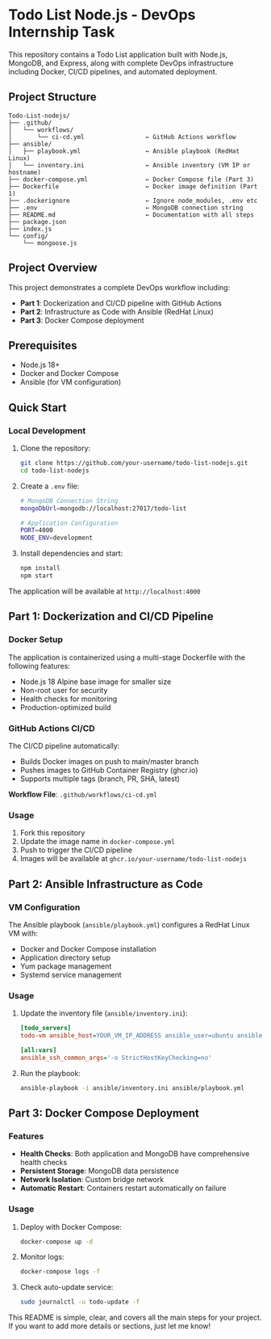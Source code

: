 # Todo List Node.js - DevOps Internship Task

This repository contains a Todo List application built with Node.js, MongoDB, and Express, along with complete DevOps infrastructure including Docker, CI/CD pipelines, and automated deployment.

## Project Structure

```
Todo-List-nodejs/
├── .github/
│   └── workflows/
│       └── ci-cd.yml                 ← GitHub Actions workflow
├── ansible/
│   ├── playbook.yml                  ← Ansible playbook (RedHat Linux)
│   └── inventory.ini                 ← Ansible inventory (VM IP or hostname)
├── docker-compose.yml                ← Docker Compose file (Part 3)
├── Dockerfile                        ← Docker image definition (Part 1)
├── .dockerignore                     ← Ignore node_modules, .env etc
├── .env                              ← MongoDB connection string
├── README.md                         ← Documentation with all steps
├── package.json
├── index.js
└── config/
    └── mongoose.js
```

## Project Overview

This project demonstrates a complete DevOps workflow including:
- **Part 1**: Dockerization and CI/CD pipeline with GitHub Actions
- **Part 2**: Infrastructure as Code with Ansible (RedHat Linux)
- **Part 3**: Docker Compose deployment

## Prerequisites

- Node.js 18+
- Docker and Docker Compose
- Ansible (for VM configuration)

## Quick Start

### Local Development

1. Clone the repository:
   ```bash
   git clone https://github.com/your-username/todo-list-nodejs.git
   cd todo-list-nodejs
   ```

2. Create a `.env` file:
   ```bash
   # MongoDB Connection String
   mongoDbUrl=mongodb://localhost:27017/todo-list

   # Application Configuration
   PORT=4000
   NODE_ENV=development
   ```

3. Install dependencies and start:
   ```bash
   npm install
   npm start
   ```

The application will be available at `http://localhost:4000`

## Part 1: Dockerization and CI/CD Pipeline

### Docker Setup

The application is containerized using a multi-stage Dockerfile with the following features:
- Node.js 18 Alpine base image for smaller size
- Non-root user for security
- Health checks for monitoring
- Production-optimized build

### GitHub Actions CI/CD

The CI/CD pipeline automatically:
- Builds Docker images on push to main/master branch
- Pushes images to GitHub Container Registry (ghcr.io)
- Supports multiple tags (branch, PR, SHA, latest)

**Workflow File**: `.github/workflows/ci-cd.yml`

### Usage

1. Fork this repository
2. Update the image name in `docker-compose.yml`
3. Push to trigger the CI/CD pipeline
4. Images will be available at `ghcr.io/your-username/todo-list-nodejs`

## Part 2: Ansible Infrastructure as Code

### VM Configuration

The Ansible playbook (`ansible/playbook.yml`) configures a RedHat Linux VM with:
- Docker and Docker Compose installation
- Application directory setup
- Yum package management
- Systemd service management

### Usage

1. Update the inventory file (`ansible/inventory.ini`):
   ```ini
   [todo_servers]
   todo-vm ansible_host=YOUR_VM_IP_ADDRESS ansible_user=ubuntu ansible_ssh_private_key_file=~/.ssh/id_rsa ansible_python_interpreter=/usr/bin/python3

   [all:vars]
   ansible_ssh_common_args='-o StrictHostKeyChecking=no'
   ```

2. Run the playbook:
   ```bash
   ansible-playbook -i ansible/inventory.ini ansible/playbook.yml
   ```

## Part 3: Docker Compose Deployment

### Features

- **Health Checks**: Both application and MongoDB have comprehensive health checks
- **Persistent Storage**: MongoDB data persistence
- **Network Isolation**: Custom bridge network
- **Automatic Restart**: Containers restart automatically on failure

### Usage

1. Deploy with Docker Compose:
   ```bash
   docker-compose up -d
   ```

2. Monitor logs:
   ```bash
   docker-compose logs -f
   ```

3. Check auto-update service:
   ```bash
   sudo journalctl -u todo-update -f
   ```

This README is simple, clear, and covers all the main steps for your project. If you want to add more details or sections, just let me know!
